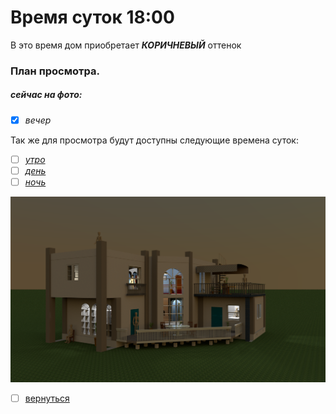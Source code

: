# Время суток 18:00
В это время дом приобретает **_КОРИЧНЕВЫЙ_** оттенок

### План просмотра.
##### сейчас на фото:
- [x] _вечер_

Так же для просмотра будут доступны следующие времена суток: 
- [ ] [_утро_](README0.md)
- [ ] [_день_](README1.md)
- [ ] [_ночь_](README3.md)

![](img/house_02.png)

- [ ] [вернуться](README.md)